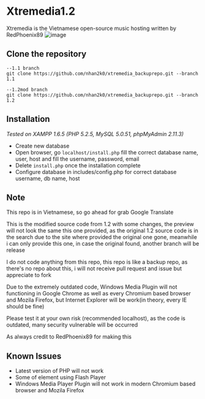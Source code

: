 # Xtremedia1.2
Xtremedia is the Vietnamese open-source music hosting written by RedPhoenix89
![image](https://user-images.githubusercontent.com/42825138/130751507-8c529cec-40db-4949-8626-346cd0c51b0a.png)
## Clone the repository
```
--1.1 branch
git clone https://github.com/nhan2k0/xtremedia_backuprepo.git --branch 1.1

--1.2mod branch
git clone https://github.com/nhan2k0/xtremedia_backuprepo.git --branch 1.2
```
## Installation
*Tested on XAMPP 1.6.5 (PHP 5.2.5, MySQL 5.0.51, phpMyAdmin 2.11.3)*
- Create new database
- Open browser, go `localhost/install.php` fill the correct database name, user, host and fill the username, password, email
- Delete `install.php` once the installation complete
- Configure database in includes/config.php for correct database username, db name, host


## Note
This repo is in Vietnamese, so go ahead for grab Google Translate

This is the modified source code from 1.2 with some changes, the preview will not look the same this one provided, as the original 1.2 source code is in the search due to the site where provided the original one gone, meanwhile i can only provide this one, in case the original found, another branch will be release

I do not code anything from this repo, this repo is like a backup repo, as there's no repo about this, i will not receive pull request and issue but appreciate to fork 

Due to the extremely outdated code, Windows Media Plugin will not functioning in Google Chrome as well as every Chromium based browser and Mozila Firefox, but Internet Explorer will be work(in theory, every IE should be fine)

Please test it at your own risk (recommended localhost), as the code is outdated, many security vulnerable will be occurred

As always credit to RedPhoenix89 for making this

## Known Issues
- Latest version of PHP will not work
- Some of element using Flash Player
- Windows Media Player Plugin will not work in modern Chromium based browser and Mozila Firefox



